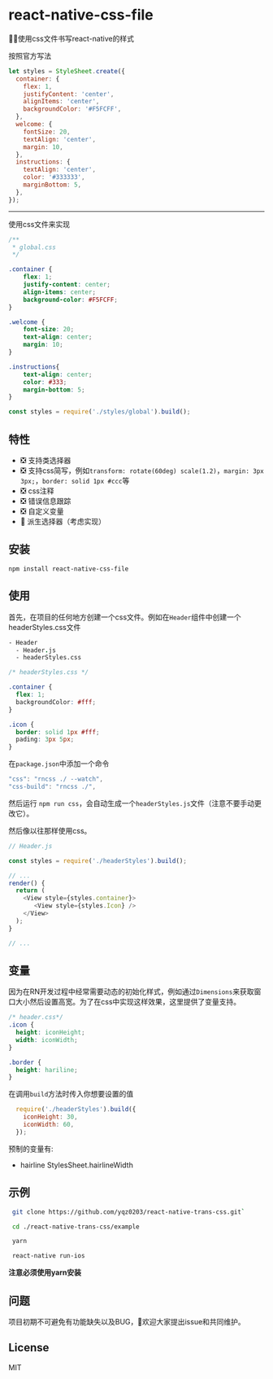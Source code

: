 # react-native-css-file

🚄🚄使用css文件书写react-native的样式

按照官方写法

``` javascript
let styles = StyleSheet.create({
  container: {
    flex: 1,
    justifyContent: 'center',
    alignItems: 'center',
    backgroundColor: '#F5FCFF',
  },
  welcome: {
    fontSize: 20,
    textAlign: 'center',
    margin: 10,
  },
  instructions: {
    textAlign: 'center',
    color: '#333333',
    marginBottom: 5,
  },
});
```
___
使用css文件来实现

``` css
/**
 * global.css
 */

.container {
    flex: 1;
    justify-content: center;
    align-items: center;
    background-color: #F5FCFF;
}

.welcome {
    font-size: 20;
    text-align: center;
    margin: 10;
}

.instructions{
    text-align: center;
    color: #333;
    margin-bottom: 5;
}
```

``` javascript
const styles = require('./styles/global').build();
```

## 特性

- ❎ 支持类选择器
- ❎ 支持css简写，例如`transform: rotate(60deg) scale(1.2)`，`margin: 3px 3px;`，`border: solid 1px #ccc`等
- ❎ css注释
- ❎ 错误信息跟踪
- ❎ 自定义变量
- 🚫 派生选择器（考虑实现）

## 安装

`npm install react-native-css-file`

## 使用

首先，在项目的任何地方创建一个css文件。例如在`Header`组件中创建一个headerStyles.css文件

```fs
- Header
  - Header.js
  - headerStyles.css

```

``` css
/* headerStyles.css */

.container {
  flex: 1;
  backgroundColor: #fff;
}

.icon {
  border: solid 1px #fff;
  pading: 3px 5px;
}
```

在`package.json`中添加一个命令

``` javascript
"css": "rncss ./ --watch",
"css-build": "rncss ./",
```

然后运行 `npm run css`，会自动生成一个`headerStyles.js`文件（注意不要手动更改它）。

然后像以往那样使用css。

``` javascript
// Header.js

const styles = require('./headerStyles').build();

// ...
render() {
  return (
    <View style={styles.container}>
       <View style={styles.Icon} />
    </View>
  );
}

// ...

```

## 变量

因为在RN开发过程中经常需要动态的初始化样式，例如通过`Dimensions`来获取窗口大小然后设置高宽。为了在css中实现这样效果，这里提供了变量支持。

``` css
/* header.css*/
.icon {
  height: iconHeight;
  width: iconWidth;
}

.border {
  height: hariline;
}
```

在调用`build`方法时传入你想要设置的值

``` javascript
  require('./headerStyles').build({
    iconHeight: 30,
    iconWidth: 60,
  });
```

预制的变量有:

- hairline StylesSheet.hairlineWidth

## 示例

``` bash
 git clone https://github.com/yqz0203/react-native-trans-css.git`

 cd ./react-native-trans-css/example

 yarn

 react-native run-ios
```

**注意必须使用yarn安装**

## 问题

项目初期不可避免有功能缺失以及BUG，欢迎大家提出issue和共同维护。

## License

MIT